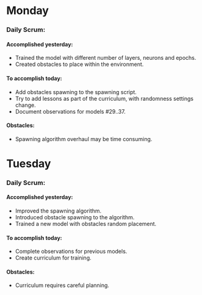 # Monday
### Daily Scrum:
#### Accomplished yesterday:
- Trained the model with different number of layers, neurons and epochs.
- Created obstacles to place within the environment.
#### To accomplish today:
- Add obstacles spawning to the spawning script.
- Try to add lessons as part of the curriculum, with randomness settings change.
- Document observations for models #29..37.
#### Obstacles:
- Spawning algorithm overhaul may be time consuming.
# Tuesday
### Daily Scrum:
#### Accomplished yesterday:
- Improved the spawning algorithm.
- Introduced obstacle spawning to the algorithm.
- Trained a new model with obstacles random placement.
#### To accomplish today:
- Complete observations for previous models.
- Create curriculum for training.
#### Obstacles:
- Curriculum requires careful planning.